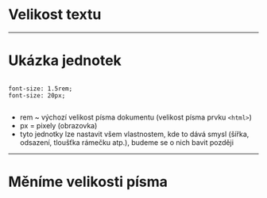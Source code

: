 <!-- .slide: data-state="c-slide-inter" -->

# Velikost textu

---

# Ukázka jednotek <!-- .element: class="c-sr-only" -->

<pre class="c-text-xl fragment" contenteditable><code class="lang-css stretch" data-noescape>
<span class="fragment">font-size: 1.5rem;</span>
<span class="fragment">font-size: 20px;</span>

</code></pre>

>>>
* rem ~ výchozí velikost písma dokumentu (velikost písma prvku `<html>`)
* px = pixely (obrazovka)
* tyto jednotky lze nastavit všem vlastnostem, kde to dává smysl (šířka, odsazení, tloušťka rámečku atp.), budeme se o nich bavit později

---

<!-- .slide: data-state="c-slide-task" -->

# Měníme velikosti písma

